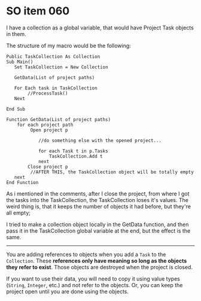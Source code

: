 # SO item 060
I have a collection as a global variable, that would have Project Task objects in them.

The structure of my macro would be the following:

```
Public TaskCollection As Collection
Sub Main()
   Set TaskCollection = New Collection

   GetData(List of project paths)

   For Each task in TaskCollection
        //ProcessTask()
   Next

End Sub

Function GetData(List of project paths)
    for each project path
         Open project p

            //do something else with the opened project...

            for each Task t in p.Tasks
                TaskCollection.Add t
            next
        Close project p
         //AFTER THIS, the TaskCollection object will be totally empty
   next
End Function

```

As i mentioned in the comments, after I close the project, from where I got the tasks into the TaskCollection, the TaskCollection loses it's values. The weird thing is, that it keeps the number of objects it had before, but they're all empty;

I tried to make a collection object locally in the GetData function, and then pass it in the TaskCollection global variable at the end, but the effect is the same.

----

You are adding references to objects when you add a `Task` to the `Collection`. These **references only have meaning so long as the objects they refer to exist**. Those objects are destroyed when the project is closed.

If you want to use their data, you will need to copy it using value types (`String`, `Integer`, etc.) and not refer to the objects. Or, you can keep the project open until you are done using the objects.
